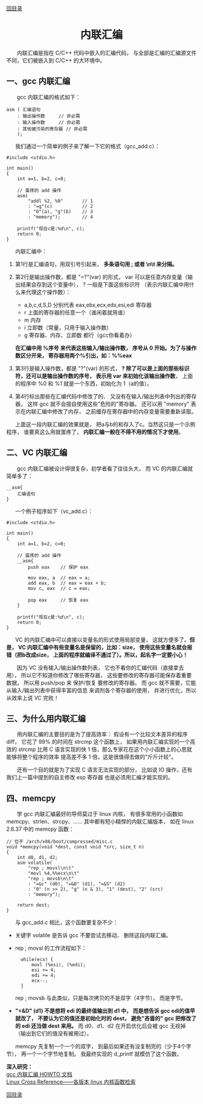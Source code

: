 ﻿[content]: https://github.com/1184893257/simplelinux/blob/master/README.md#content

[回目录][content]

<a name="top"></a>

<h1 align="center">内联汇编
</h1>

　　内联汇编是指在 C/C++ 代码中嵌入的汇编代码，
与全部是汇编的汇编源文件不同，它们被嵌入到 C/C++ 的大环境中。

## 一、gcc 内联汇编

　　gcc 内联汇编的格式如下：

    asm ( 汇编语句
        : 输出操作数		// 非必需
        : 输入操作数		// 非必需
        : 其他被污染的寄存器	// 非必需
        );

`　　`我们通过一个简单的例子来了解一下它的格式（gcc_add.c）：

	#include <stdio.h>
	
	int main()
	{
		int a=1, b=2, c=0;
	
		// 蛋疼的 add 操作
		asm(
			"addl %2, %0"		// 1
			: "=g"(c)			// 2
			: "0"(a), "g"(b)	// 3
			: "memory");		// 4
	
		printf("现在c是:%d\n", c);
		return 0;
	}

`　　`内联汇编中：

1. 第1行是汇编语句，用双引号引起来，
<b>多条语句用 ; 或者 \n\t 来分隔。</b>
2. 第2行是输出操作数，都是 "=?"(var) 的形式，
var 可以是任意内存变量（输出结果会存到这个变量中），
? 一般是下面这些标识符
（表示内联汇编中用什么来代理这个操作数）：
	* a,b,c,d,S,D 分别代表 eax,ebx,ecx,edx,esi,edi 寄存器
	* r 上面的寄存器的任意一个（谁闲着就用谁）
	* m 内存
	* i 立即数（常量，只用于输入操作数）
	* g 寄存器、内存、立即数 都行（gcc你看着办）

	<b>在汇编中用 %序号 来代表这些输入/输出操作数，
序号从 0 开始。为了与操作数区分开来，
寄存器用两个%引出，如：%%eax</b>
3. 第3行是输入操作数，都是 "?"(var) 的形式，
<b>? 除了可以是上面的那些标识符，还可以是输出操作数的序号，
表示用 var 来初始化该输出操作数</b>，
上面的程序中 %0 和 %1 就是一个东西，初始化为 1（a的值）。
4. 第4行标出那些在汇编代码中修改了的、
又没有在输入/输出列表中列出的寄存器，
这样 gcc 就不会擅自使用这些"危险的"寄存器。
还可以用 "memory" 表示在内联汇编中修改了内存，
之前缓存在寄存器中的内存变量需要重新读取。

`　　`上面这一段内联汇编的效果就是，
把a与b的和存入了c。当然这只是一个示例程序，
谁要真这么用就蛋疼了，
<b>内联汇编一般在不得不用的情况下才使用</b>。

## 二、VC 内联汇编

　　gcc 内联汇编被设计得很复杂，初学者看了往往头大，
而 VC 的内联汇编就简单多了：

	__asm{
		汇编语句
	}

`　　`一个例子程序如下（vc_add.c）：

	#include <stdio.h>
	
	int main()
	{
		int a=1, b=2, c=0;
	
		// 蛋疼的 add 操作
		__asm{
			push eax	// 保护 eax
	
			mov eax, a	// eax = a;
			add eax, b	// eax = eax + b;
			mov c, eax	// c = eax;
	
			pop eax		// 恢复 eax
		}
	
		printf("现在c是:%d\n", c);
		return 0;
	}

`　　`VC 的内联汇编中可以直接以变量名的形式使用局部变量，
这就方便多了。<b>但是，
VC 内联汇编中有些变量名是保留的，比如：size，
使用这些变量名就会报错（把b改成size，
上面的程序就编译不通过了）。所以，起名字一定要小心！</b>

　　因为 VC 没有输入/输出操作数列表，
它也不看你的汇编代码（直接拿去用），
所以它不知道你修改了哪些寄存器，
这些要修改的寄存器可能保存着重要数据，
所以用 push/pop 来 保护/恢复 要修改的寄存器。
而 gcc 就不需要，它能从输入/输出列表中获得丰富的信息
来调剂各个寄存器的使用，
并进行优化，所以从效率上说 VC 完败！

## 三、为什么用内联汇编

　　用内联汇编的主要目的是为了提高效率：
假设有一个比较文本差异的程序 diff，
它花了 99% 的时间在 strcmp 这个函数上，
如果用内联汇编实现的一个高效的 strcmp 比用 C 语言实现的快
 1 倍，那么专家花在这个小小函数上的心思就能够将整个程序的效率
提高差不多 1 倍，这是很值得去做的"斤斤计较"。

　　还有一个目的就是为了实现 C 语言无法实现的部分，
比如说 IO 操作，还有我们上一篇中提到的自主修改 esp 寄存器
也是必须用汇编才能实现的。

## 四、memcpy

　　学 gcc 内联汇编最好的导师莫过于 linux 内核，
有很多常用的小函数如 memcpy、strlen、strcpy、……
其中都有短小精悍的内联汇编版本，
如在 linux 2.6.37 中的 memcpy 函数：

	// 位于 /arch/x86/boot/compressed/misc.c
	void *memcpy(void *dest, const void *src, size_t n)
	{
		int d0, d1, d2;
		asm volatile(
			"rep ; movsl\n\t"
			"movl %4,%%ecx\n\t"
			"rep ; movsb\n\t"
			: "=&c" (d0), "=&D" (d1), "=&S" (d2)
			: "0" (n >> 2), "g" (n & 3), "1" (dest), "2" (src)
			: "memory");
	
		return dest;
	}

`　　`与 gcc_add.c 相比，这个函数要复杂不少：

* 关键字 volatile 是告诉 gcc 不要尝试去移动、
删除这段内联汇编。
* rep ; movsl 的工作流程如下：

		while(ecx) {
			movl (%esi), (%edi);
			esi += 4;
			edi += 4;
			ecx--;
		}

	rep ; movsb 与此类似，只是每次拷贝的不是双字（4字节），
而是字节。
* <b>"=&D" (d1) 不是想将 edi 的最终值输出到 d1 中，
而是想告诉 gcc edi的值早就改了，
不要认为它的值还是初始化时的 dest，
避免"吝啬的" gcc 把修改了的 edi 还当做 dest 来用。</b>
而 d0、d1、d2 在开启优化后会被 gcc 无视掉
（输出到它们的值没有被用过）。

`　　`memcpy 先复制一个一个的双字，
到最后如果还有没复制完的（少于4个字节），
再一个一个字节地复制。
我最终实现的 d_printf 就模仿了这个函数。

<b>深入研究：</b><br>
<a target="_blank" href="http://www.ibiblio.org/gferg/ldp/GCC-Inline-Assembly-HOWTO.html">gcc 内联汇编 HOWTO 文档</a><br>
<a target="_blank" href="http://lxr.free-electrons.com/ident">Linux Cross Reference——各版本 linux 内核函数检索</a>

[回目录][content]
